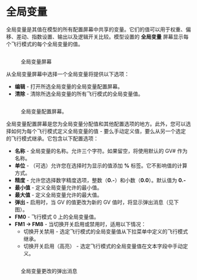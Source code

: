 # 全局变量

全局变量是其值在模型的所有配置屏幕中共享的变量。它们的值可以用于权重、偏移、差动、指数设置、输出以及逻辑开关比较。模型设置的 **全局变量** 屏幕显示每个飞行模式的每个全局变量的值。

<figure><img src="https://edgetx-static.zkl2333.com/globalvariables1.png" alt=""><figcaption><p>全局变量屏幕</p></figcaption></figure>

从全局变量屏幕中选择一个全局变量将提供以下选项：

* **编辑** - 打开所选全局变量的全局变量配置屏幕。
* **清除** - 清除所选全局变量的所有飞行模式的全局变量值。

<figure><img src="https://edgetx-static.zkl2333.com/GVE.png" alt=""><figcaption><p>全局变量配置屏幕。</p></figcaption></figure>

全局变量配置屏幕是您为全局变量分配值和其他配置选项的地方。此外，您可以选择如何为每个飞行模式定义全局变量的值 - 要么手动定义值，要么从另一个选定的飞行模式继承。它包含以下配置选项：

* **名称** - 全局变量的名称。允许三个字符。如果留空，将使用默认的 GV# 作为名称。
* **单位** - （可选）允许您在选择时为显示的值添加 **%** 标签。它不影响值的计算方式。
* **精度** - 允许您选择数字精度选项，整数（**0.-**）和小数（**0.0**）。默认值为 **0.-**
* **最小值** - 定义全局变量允许的最小值。
* **最大值** - 定义全局变量允许的最大值。
* **弹出 -** 启用时，当 GV 的值更改为新的 GV 值时，将显示弹出消息（见下图）。
* **FM0** - 飞行模式 0 上的全局变量值。
* **FM1 -> FM8** - 当切换开关启用或禁用时，适用以下情况：
  * 切换开关禁用 - 选定飞行模式的全局变量值从下拉菜单中定义的飞行模式继承。
  * 切换开关启用（高亮） - 选定飞行模式的全局变量值在文本字段中手动定义。

<figure><img src="https://edgetx-static.zkl2333.com/GVE2.png" alt=""><figcaption><p>全局变量更改的弹出消息</p></figcaption></figure>